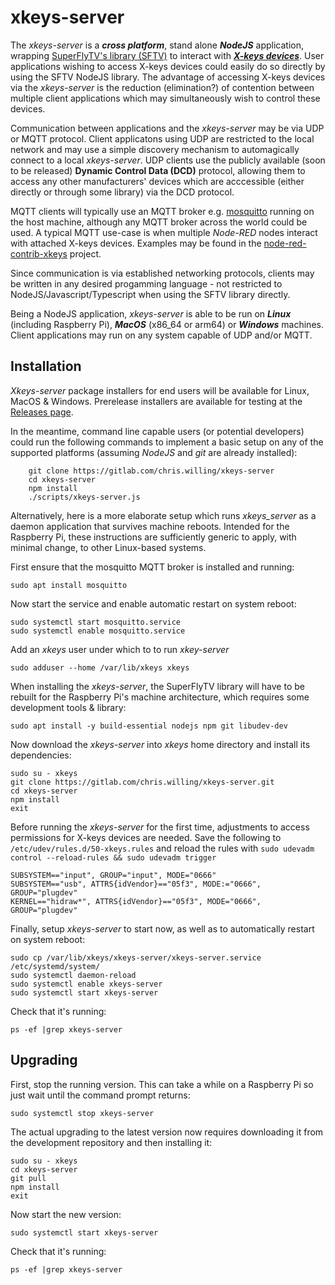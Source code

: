 # xkeys-server

The _xkeys-server_ is a ***cross platform***, stand alone ***NodeJS*** application, wrapping [SuperFlyTV's library (SFTV)](https://github.com/SuperFlyTV/xkeys) to interact with [***X-keys devices***](https://xkeys.com/). User applications wishing to access X-keys devices could easily do so directly by using the SFTV NodeJS library. The advantage of accessing X-keys devices via the _xkeys-server_ is the reduction (elimination?) of contention between multiple client applications which may simultaneously wish to control these devices.

Communication between applications and the _xkeys-server_ may be via UDP or MQTT protocol. Client applicatons using UDP are restricted to the local network and may use a simple discovery mechanism to automagically connect to a local _xkeys-server_. UDP clients use the publicly available (soon to be released) **Dynamic Control Data (DCD)** protocol, allowing them to access any other manufacturers' devices which are acccessible (either directly or through some library) via the DCD protocol.

MQTT clients will typically use an MQTT broker e.g. [mosquitto](https://mosquitto.org) running on the host machine, although any MQTT broker across the world could be used. A typical MQTT use-case is when multiple _Node-RED_ nodes interact with attached X-keys devices. Examples may be found in the [node-red-contrib-xkeys](https://gitlab.com/chris.willing/node-red-contrib-xkeys) project. 

Since communication is via established networking protocols, clients may be written in any desired progamming language - not restricted to NodeJS/Javascript/Typescript when using the SFTV library directly.

Being a NodeJS application, _xkeys-server_ is able to be run on ***Linux*** (including Raspberry Pi), ***MacOS*** (x86_64 or arm64) or ***Windows*** machines. Client applications may run on any system capable of UDP and/or MQTT.

## Installation

_Xkeys-server_ package installers for end users will be available for Linux, MacOS & Windows. Prerelease installers are available for testing at the [Releases page](https://gitlab.com/chris.willing/xkeys-server/-/releases/0.9.5).

In the meantime, command line capable users (or potential developers) could run the following commands to implement a basic setup on any of the supported platforms (assuming _NodeJS_ and _git_ are already installed):
```
    git clone https://gitlab.com/chris.willing/xkeys-server
    cd xkeys-server
    npm install
    ./scripts/xkeys-server.js
```

Alternatively, here is a more elaborate setup which runs _xkeys_server_ as a daemon application that survives machine reboots.
Intended for the Raspberry Pi, these instructions are sufficiently generic to apply, with minimal change, to other Linux-based systems.

First ensure that the mosquitto MQTT broker is installed and running:
```
sudo apt install mosquitto
```
Now start the service and enable automatic restart on system reboot:
```
sudo systemctl start mosquitto.service
sudo systemctl enable mosquitto.service
```
Add an _xkeys_ user under which to to run _xkey-server_
```
sudo adduser --home /var/lib/xkeys xkeys
```
When installing the _xkeys-server_, the SuperFlyTV library will have to be rebuilt for the Raspberry Pi's machine architecture, which requires some development tools & library:
```
sudo apt install -y build-essential nodejs npm git libudev-dev
```
Now download the _xkeys-server_ into _xkeys_ home directory and install its dependencies:
```
sudo su - xkeys
git clone https://gitlab.com/chris.willing/xkeys-server.git
cd xkeys-server
npm install
exit
```


Before running the _xkeys-server_ for the first time, adjustments to access permissions for X-keys devices are needed. Save the following to `/etc/udev/rules.d/50-xkeys.rules` and reload the rules with `sudo udevadm control --reload-rules && sudo udevadm trigger`
```
SUBSYSTEM=="input", GROUP="input", MODE="0666"
SUBSYSTEM=="usb", ATTRS{idVendor}=="05f3", MODE:="0666", GROUP="plugdev"
KERNEL=="hidraw*", ATTRS{idVendor}=="05f3", MODE="0666", GROUP="plugdev"
```


Finally, setup _xkeys-server_ to start now, as well as to automatically restart on system reboot:
```
sudo cp /var/lib/xkeys/xkeys-server/xkeys-server.service /etc/systemd/system/
sudo systemctl daemon-reload
sudo systemctl enable xkeys-server
sudo systemctl start xkeys-server
```
Check that it's running:
```
ps -ef |grep xkeys-server
```


## Upgrading

First, stop the running version. This can take a while on a Raspberry Pi so just wait until the command prompt returns:
```
sudo systemctl stop xkeys-server
```

The actual upgrading to the latest version now requires downloading it from the development repository and then installing it:
```
sudo su - xkeys
cd xkeys-server
git pull
npm install
exit
```
Now start the new version:
```
sudo systemctl start xkeys-server
```
Check that it's running:
```
ps -ef |grep xkeys-server
```
